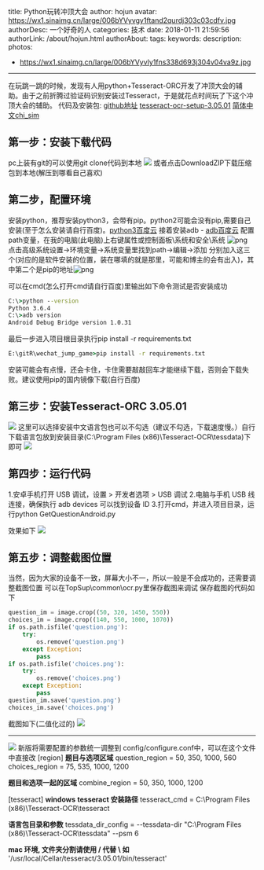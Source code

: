 title: Python玩转冲顶大会
author: hojun
avatar: https://wx1.sinaimg.cn/large/006bYVyvgy1ftand2qurdj303c03cdfv.jpg
authorDesc: 一个好奇的人
categories: 技术
date: 2018-01-11 21:59:56
authorLink: /about/hojun.html
authorAbout:
tags:
keywords:
description:
photos:
 - https://wx1.sinaimg.cn/large/006bYVyvly1fns338d693j304v04va9z.jpg
---
在玩跳一跳的时候，发现有人用python+Tesseract-ORC开发了冲顶大会的辅助。由于之前折腾过验证码识别安装过Tesseract，于是就花点时间玩了下这个冲顶大会的辅助。
代码及安装包:
[github地址](https://github.com/Skyexu/TopSup)
[tesseract-ocr-setup-3.05.01](https://pan.baidu.com/s/1kWPV6YV)
[简体中文chi_sim](https://pan.baidu.com/s/1pMPhzVd)
## **第一步：安装下载代码**
pc上装有git的可以使用git clone代码到本地 
![](https://wx1.sinaimg.cn/large/006bYVyvgy1fnrqtlpr61j30tn0cijsw.jpg)
或者点击DownloadZIP下载压缩包到本地(解压到哪看自己喜欢)
## **第二步，配置环境**
安装python，推荐安装python3，会带有pip。python2可能会没有pip,需要自己安装(至于怎么安装请自行百度)。[python3百度云](https://pan.baidu.com/s/1eSZYGT0)
接着安装adb - [adb百度云](https://pan.baidu.com/s/1nwsHrtf)
配置path变量，在我的电脑(此电脑)上右键属性或控制面板\系统和安全\系统
![png](https://wx1.sinaimg.cn/large/006bYVyvgy1fncp8mi1x4j30i808a0ta.jpg)
点击高级系统设置->环境变量->系统变量里找到path->编辑->添加
分别加入这三个(对应的是软件安装的位置，装在哪填的就是那里，可能和博主的会有出入)，其中第二个是pip的地址![png](https://wx2.sinaimg.cn/large/006bYVyvgy1fncpbd2bo6j30ag01xweb.jpg)

可以在cmd(怎么打开cmd请自行百度)里输出如下命令测试是否安装成功
```cmd
C:\>python --version
Python 3.6.4
C:\>adb version
Android Debug Bridge version 1.0.31
```
最后一步进入项目根目录执行pip install -r requirements.txt
```cmd
E:\gitR\wechat_jump_game>pip install -r requirements.txt
```
安装可能会有点慢，还会卡住，卡住需要敲敲回车才能继续下载，否则会下载失败。建议使用pip的国内镜像下载(自行百度)
## **第三步：安装Tesseract-ORC 3.05.01**
![](https://wx1.sinaimg.cn/large/006bYVyvgy1fnrr4ryrquj30dz0aujrw.jpg)
这里可以选择安装中文语言包也可以不勾选（建议不勾选，下载速度慢。）自行下载语言包放到安装目录(C:\Program Files (x86)\Tesseract-OCR\tessdata)下即可
![](https://wx2.sinaimg.cn/large/006bYVyvgy1fnrr512duvj30dz0aumxm.jpg)
## **第四步：运行代码**
 1.安卓手机打开 USB 调试，设置 > 开发者选项 > USB 调试
 2.电脑与手机 USB 线连接，确保执行 adb devices 可以找到设备 ID
 3.打开cmd，并进入项目目录，运行python GetQuestionAndroid.py

效果如下
![](https://wx1.sinaimg.cn/large/006bYVyvgy1fnrqtpw6arj30zh0jqn0g.jpg)

## **第五步：调整截图位置**
当然，因为大家的设备不一致，屏幕大小不一，所以一般是不会成功的，还需要调整截图位置
可以在TopSup\common\ocr.py里保存截图来调试
保存截图的代码如下

```python
question_im = image.crop((50, 320, 1450, 550))
choices_im = image.crop((140, 550, 1000, 1070))
if os.path.isfile('question.png'):
    try:
        os.remove('question.png')
    except Exception:
        pass
if os.path.isfile('choices.png'):
    try:
        os.remove('choices.png')
    except Exception:
        pass
question_im.save('question.png')
choices_im.save('choices.png')
```

截图如下(二值化过的)
![](https://wx1.sinaimg.cn/large/006bYVyvgy1fnrqt1ubg2j312w06et8j.jpg)

----------


![](https://wx3.sinaimg.cn/large/006bYVyvgy1fnrqtfd1y5j30nw0egq2q.jpg)
新版将需要配置的参数统一调整到 config/configure.conf中，可以在这个文件中直接改
[region]
 **题目与选项区域**
question_region = 50, 350, 1000, 560
choices_region = 75, 535, 1000, 1200

 **题目和选项一起的区域**
combine_region = 50, 350, 1000, 1200

[tesseract]
 **windows**
 **tesseract 安装路径**
tesseract_cmd = C:\\Program Files (x86)\\Tesseract-OCR\\tesseract

 **语言包目录和参数**
tessdata_dir_config = --tessdata-dir "C:\\Program Files (x86)\\Tesseract-OCR\\tessdata" --psm 6

 **mac 环境, 文件夹分割请使用 / 代替 \\ 如** '/usr/local/Cellar/tesseract/3.05.01/bin/tesseract'